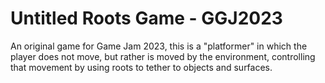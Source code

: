 # Untitled Roots Game - GGJ2023

An original game for Game Jam 2023, this is a "platformer" in which the player does not move, but rather is moved by the environment, controlling that movement by using roots to tether to objects and surfaces.

